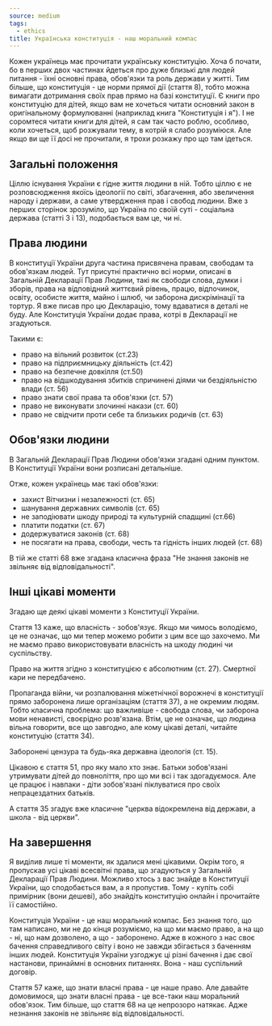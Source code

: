 ```yaml
---
source: medium
tags:
  - ethics
title: Українська конституція - наш моральний компас
---
```


Кожен українець має прочитати українську конституцію.
Хоча б почати, бо в перших двох частинах йдеться про дуже близькі для людей питання - їхні основні права, обов'язки та роль держави у житті.
Тим більше, що конституція - це норми прямої дії (стаття 8), тобто можна вимагати дотримання своїх прав прямо на базі конституції.
Є книги про конституцію для дітей, якщо вам не хочеться читати основний закон в оригінальному формулюванні (наприклад книга "Конституція і я").
І не соромтеся читати книги для дітей, я сам так часто роблю, особливо, коли хочеться, щоб розжували тему, в котрій я слабо розуміюся.
Але якщо ви ще її досі не прочитали, я трохи розкажу про що там ідеться.

## Загальні положення

Ціллю існування України є гідне життя людини в ній.
Тобто ціллю є не розповсюдження якоїсь ідеології по світі, збагачення, або звеличення народу і держави, а саме утвердження прав і свобод людини.
Вже з перших сторінок зрозуміло, що Україна по своїй суті - соціальна держава (статті 3 і 13), подобається вам це, чи ні.

## Права людини

В конституції України друга частина присвячена правам, свободам та обов'язкам людей.
Тут присутні практично всі норми, описані в Загальній Декларації Прав Людини, такі як свободи слова, думки і зборів, 
права на відповідний життєвий рівень, працю, відпочинок, освіту, особисте життя, майно і шлюб, чи заборона дискрімінації та тортур.
Я вже писав про цю Декларацію, тому вдаватися в деталі не буду.
Але Конституція України додає права, котрі в Декларації не згадуються.

Такими є:

 - право на вільний розвиток (ст.23)
 - право на підприємницьку діяльність (ст.42)
 - право на безпечне довкілля (ст.50)
 - право на відшкодування збитків спричинені діями чи бездіяльністю влади (ст. 56)
 - право знати свої права та обов'язки (ст. 57)
 - право не виконувати злочинні накази (ст. 60)
 - право не свідчити проти себе та близьких родичів (ст. 63)

## Обов'язки людини

В Загальній Декларації Прав Людини обов'язки згадані одним пунктом.
В Конституції України вони розписані детальніше.

Отже, кожен українець має такі обов'язки:

 - захист Вітчизни і незалежності (ст. 65)
 - шанування державних символів (ст. 65)
 - не заподіювати шкоду природі та культурній спадщині (ст.66)
 - платити податки (ст. 67)
 - додержуватися законів (ст. 68) 
 - не посягати на права, свободи, честь та гідність інших людей (ст. 68)

В тій же статті 68 вже згадана класична фраза "Не знання законів не звільняє від відповідальності".

## Інші цікаві моменти

Згадаю ще деякі цікаві моменти з Конституції України.

Стаття 13 каже, що власність - зобов'язує.
Якщо ми чимось володіємо, це не означає, що ми тепер можемо робити з цим все що захочемо.
Ми не маємо право використовувати власність на шкоду людині чи суспільству.

Право на життя згідно з конституцією є абсолютним (ст. 27).
Смертної кари не передбачено.

Пропаганда війни, чи розпалювання міжетнічної ворожнечі в конституції прямо заборонена лише організаціям (стаття 37), а не окремим людям.
Тобто класична проблема: що важливіше - свобода слова, чи заборона мови ненависті, своєрідно розв'язана.
Втім, це не означає, що людина вільна говорити, все що завгодно, але кому цікаві деталі, читайте конституцію (стаття 34).

Заборонені цензура та будь-яка державна ідеологія (ст. 15).

Цікавою є стаття 51, про яку мало хто знає.
Батьки зобов'язані утримувати дітей до повноліття, про що ми всі і так здогадуємося.
Але це працює і навпаки - діти зобов'язані піклуватися про своїх непрацездатних батьків.

А стаття 35 згадує вже класичне "церква відокремлена від держави, а школа - від церкви".

## На завершення

Я виділив лише ті моменти, як здалися мені цікавими.
Окрім того, я пропускав усі цікаві всесвітні права, що згадуються у Загальній Декларації Прав Людини.
Можливо хтось з вас знайде в Конституції України, що сподобається вам, а я пропустив.
Тому - купіть собі примірник (вони дешеві), або знайдіть конституцію онлайн і прочитайте її самостійно.

Конституція України - це наш моральний компас.
Без знання того, що там написано, ми не до кінця розуміємо, на що ми маємо право, а на що - ні, що нам дозволено, а що - заборонено.
Адже в кожного з нас своє бачення справедливого світу і воно не завжди збігається з баченням інших людей.
Конституція України узгоджує ці різні бачення і дає свої настанови, принаймні в основних питаннях.
Вона - наш суспільний договір.

Стаття 57 каже, що знати власні права - це наше право.
Але давайте домовимося, що знати власні права - це все-таки наш моральний обов'язок.
Тим більше, що стаття 68 на це непрозоро натякає.
Адже незнання законів не звільняє від відповідальності.
